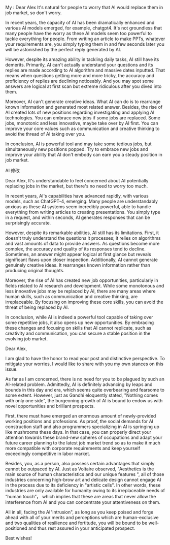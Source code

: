 My :
Dear Alex It's natural for people to worry that AI would replace them in job market, so don't worry.

In recent years, the capacity of AI has been dramatically enhanced and various AI models emerged, for example, chatgpt4. It's not groundless that many people have the worry as these AI models seem too powerful to tackle everything for people. From writing an article to make PPTs, whatever your requirements are, you simply typing them in and few seconds later you will be astonished by the perfect reply generated by AI. 

However, despite its amazing ability in tackling daily tasks, AI still have its demerits. Primarily, AI can't actually understand your questions and its replies are made according to AI algorithm and massive dates inputted. That means when questions getting more and more tricky, the accuracy and proficiency of replies are declining noticeably. And you may spot some answers are logical at first scan but extreme ridiculous after you dived into them.

Moreover, AI can't generate creative ideas. What AI can do is to rearrange known information and generated most related answer. Besides, the rise of AI created lots of new positions regarding investigating and applying AI technologies. You can embrace new jobs if some jobs are replaced. Some jobs, monotonic and less innovative, maybe take over by AI first. You can improve your core values such as communication and creative thinking to avoid the thread of AI taking over you. 

In conclusion, AI is powerful tool and may take some tedious jobs, but simultaneously new positions popped. Try to embrace new jobs and improve your ability that AI don't embody can earn you a steady position in job market.


AI 修改

Dear Alex,
It's understandable to feel concerned about AI potentially replacing jobs in the market, but there's no need to worry too much.

In recent years, AI's capabilities have advanced rapidly, with various models, such as ChatGPT-4, emerging. Many people are understandably anxious as these AI systems seem incredibly powerful, able to handle everything from writing articles to creating presentations. You simply type in a request, and within seconds, AI generates responses that can be surprisingly accurate.

However, despite its remarkable abilities, AI still has its limitations. First, it doesn't truly understand the questions it processes; it relies on algorithms and vast amounts of data to provide answers. As questions become more complex, the accuracy and quality of its responses tend to decline. Sometimes, an answer might appear logical at first glance but reveals significant flaws upon closer inspection. Additionally, AI cannot generate genuinely creative ideas. It rearranges known information rather than producing original thoughts.

Moreover, the rise of AI has created new job opportunities, particularly in fields related to AI research and development. While some monotonous and less innovative jobs may be replaced by AI, there are many areas where human skills, such as communication and creative thinking, are irreplaceable. By focusing on improving these core skills, you can avoid the threat of being replaced by AI.

In conclusion, while AI is indeed a powerful tool capable of taking over some repetitive jobs, it also opens up new opportunities. By embracing these changes and focusing on skills that AI cannot replicate, such as creativity and communication, you can secure a stable position in the evolving job market.


Dear Alex,

I am glad to have the honor to read your post and distinctive perspective. To mitigate your worries, I would like to share with you my own stances on this issue.

As far as I am concerned, there is no need for you to be plagued by such an AI-related problem. Admittedly, AI is definitely advancing by leaps and bounds in this day and era, which seems quite overbearing and fearsome to some extent. However, just as Gandhi eloquently stated, "Nothing comes with only one side", the burgeoning growth of AI is bound to endow us with novel opportunities and brilliant prospects.

First, there must have emerged an enormous amount of newly-provided working positions and professions. As proof, the social demands for AI construction staff and also programmers specializing in AI is springing up like mushrooms these days. In that case, you can properly direct your attention towards these brand-new spheres of occupations and adapt your future career planning to the latest job market trend so as to make it much more compatible with corporate requirements and keep yourself exceedingly competitive in labor market.
 
Besides, you, as a person, also possess certain advantages that simply cannot be outpaced by AI. Just as Voltaire observed, "Aesthetics is the main source of human characteristics and our unique features ", all of those industries concerning high-brow art and delicate design cannot engage AI in the process due to its deficiency in "artistic cells". In other words, these industries are only available for humanity owing to its irreplaceable needs of “human touch”， which implies that these are areas that never allow the interference from AI and you can concentrate your attentiveness on them.

All in all, facing the AI"intrusion", as long as you keep poised and forge ahead with all of your merits and perceptions which are human-exclusive and two qualities of resilience and fortitude, you will be bound to be well-positioned and thus rest assured in your anticipated prospect.

Best wishes!

